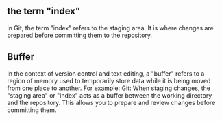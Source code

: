 ## the term "index"

in Git, the term "index" refers to the staging area. It is where changes are prepared before committing
them to the repository.

## Buffer

In the context of version control and text editing, a "buffer" refers to a region of memory used to temporarily
store data while it is being moved from one place to another. For example:
Git: When staging changes, the "staging area" or "index" acts as a buffer between the working directory and the
repository. This allows you to prepare and review changes before committing them.
